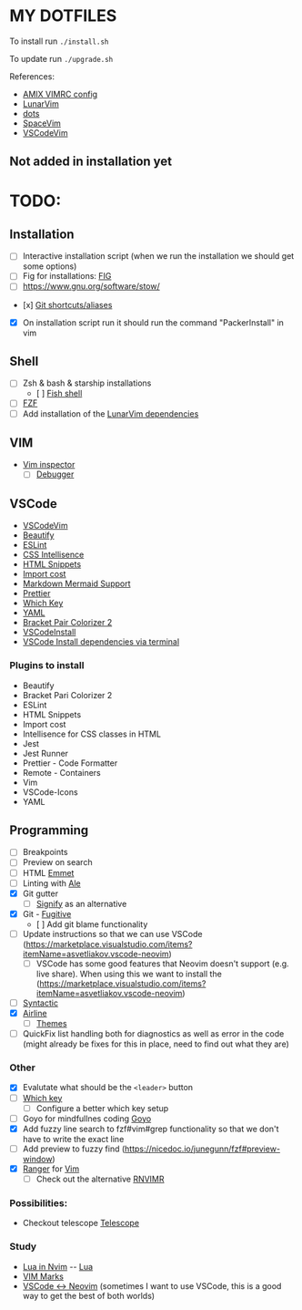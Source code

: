 # MY DOTFILES

To install run `./install.sh`

To update run `./upgrade.sh`


References:

- [AMIX VIMRC config](https://github.com/amix/vimrc/)
- [LunarVim](https://github.com/ChristianChiarulli/LunarVim)
- [dots](https://github.com/drn/dots)
- [SpaceVim](https://spacevim.org/)
- [VSCodeVim](https://github.com/VSCodeVim/Vim)

## Not added in installation yet

# TODO:

## Installation

- [ ] Interactive installation script (when we run the installation we should get some options)
- [ ] Fig for installations: [FIG](https://github.com/wincent/wincent/tree/master/fig)
- [ ] https://www.gnu.org/software/stow/
- [x] [Git shortcuts/aliases](https://githowto.com/aliases)
- [x] On installation script run it should run the command "PackerInstall" in vim

## Shell

- [ ] Zsh & bash & starship installations
  - [ ] [Fish shell](https://fishshell.com/)
- [ ] [FZF](https://github.com/jorgebucaran/fisher)
- [ ] Add installation of the [LunarVim dependencies](https://github.com/ChristianChiarulli/LunarVim/blob/master/utils/installer/install.sh)

## VIM

- [Vim inspector](https://vimawesome.com/plugin/vimspector)
  - [ ] [Debugger](https://github.com/mfussenegger/nvim-dap/wiki/Debug-Adapter-installation)

## VSCode

- [VSCodeVim](https://github.com/VSCodeVim/Vim)
- [Beautify](https://marketplace.visualstudio.com/items?itemName=HookyQR.beautify)
- [ESLint](https://marketplace.visualstudio.com/items?itemName=dbaeumer.vscode-eslint)
- [CSS Intellisence](https://marketplace.visualstudio.com/items?itemName=Zignd.html-css-class-completion)
- [HTML Snippets](https://marketplace.visualstudio.com/items?itemName=abusaidm.html-snippets)
- [Import cost](https://marketplace.visualstudio.com/items?itemName=wix.vscode-import-cost)
- [Markdown Mermaid Support](https://marketplace.visualstudio.com/items?itemName=bierner.markdown-mermaid)
- [Prettier](https://marketplace.visualstudio.com/items?itemName=esbenp.prettier-vscode)
- [Which Key](https://github.com/VSpaceCode/vscode-which-key)
- [YAML](https://marketplace.visualstudio.com/items?itemName=redhat.vscode-yaml)
- [Bracket Pair Colorizer 2](https://marketplace.visualstudio.com/items?itemName=CoenraadS.bracket-pair-colorizer-2)
- [VSCodeInstall](https://github.com/bradymholt/dotfiles/blob/master/dotfiles-setup.sh)
- [VSCode Install dependencies via terminal](https://blog.dzarsky.eu/how-to-backup-your-vs-code-extensions-and-settings)

### Plugins to install

- Beautify
- Bracket Pari Colorizer 2
- ESLint
- HTML Snippets
- Import cost
- Intellisence for CSS classes in HTML
- Jest
- Jest Runner
- Prettier - Code Formatter
- Remote - Containers
- Vim
- VSCode-Icons
- YAML

## Programming

- [ ] Breakpoints
- [ ] Preview on search
- [ ] HTML [Emmet](https://vimawesome.com/plugin/emmet-vim)
- [ ] Linting with [Ale](https://vimawesome.com/plugin/ale)
- [x] Git gutter
  - [ ] [Signify](https://vimawesome.com/plugin/vim-signify) as an alternative
- [x] Git - [Fugitive](https://vimawesome.com/plugin/fugitive-vim)
  - [ ] Add git blame functionality
- [ ] Update instructions so that we can use VSCode (https://marketplace.visualstudio.com/items?itemName=asvetliakov.vscode-neovim)
  - [ ] VSCode has some good features that Neovim doesn't support (e.g. live share). When using this we want to install the (https://marketplace.visualstudio.com/items?itemName=asvetliakov.vscode-neovim)
- [ ] [Syntactic](https://vimawesome.com/plugin/syntastic)
- [x] [Airline](https://vimawesome.com/plugin/vim-airline-superman)
  - [ ] [Themes](https://github.com/vim-airline/vim-airline/wiki/Screenshots)
- [ ] QuickFix list handling both for diagnostics as well as error in the code (might already be fixes for this in place, need to find out what they are)

### Other

- [x] Evalutate what should be the `<leader>` button
- [ ] [Which key](https://github.com/liuchengxu/vim-which-key)
  - [ ] Configure a better which key setup
- [ ] Goyo for mindfullnes coding [Goyo](https://github.com/junegunn/goyo.vim)
- [x] Add fuzzy line search to fzf#vim#grep functionality so that we don't have to write the exact line
- [ ] Add preview to fuzzy find (https://nicedoc.io/junegunn/fzf#preview-window)
- [x] [Ranger](https://ranger.github.io/) for [Vim](https://github.com/francoiscabrol/ranger.vim)
  - [ ] Check out the alternative [RNVIMR](https://awesomeopensource.com/project/kevinhwang91/rnvimr)

### Possibilities:

- Checkout telescope [Telescope](https://github.com/nvim-telescope/telescope.nvim)

### Study

- [Lua in Nvim](https://github.com/nanotee/nvim-lua-guide)
  -- [Lua](http://www.lua.org/manual/5.4/manual.html#2)
- [VIM Marks](https://vim.fandom.com/wiki/Using_marks)
- [VSCode <-> Neovim](https://marketplace.visualstudio.com/items?itemName=asvetliakov.vscode-neovim) (sometimes I want to use VSCode, this is a good way to get the best of both worlds)
